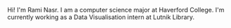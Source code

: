 Hi! I'm Rami Nasr. I am a computer science major at Haverford College. I'm currently working as a Data Visualisation intern at Lutnik Library. 

